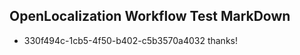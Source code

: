 ## OpenLocalization Workflow Test MarkDown
* 330f494c-1cb5-4f50-b402-c5b3570a4032 thanks!

<!--HONumber=Aug16_HO1-->



